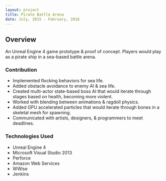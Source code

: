 ```yaml
---
layout: project
title: Pirate Battle Arena
date: July, 2015 - February, 2016
---
```


## Overview
An Unreal Engine 4 game prototype & proof of concept. Players would play as a pirate ship in a sea-based battle arena.

### Contribution
* Implemented flocking behaviors for sea life.
* Added obstacle avoidance to enemy AI & sea life.
* Created multi-actor state-based boss AI that would iterate through stages based on health, becoming more violent.
* Worked with blending between animations & ragdoll physics.
* Added GPU accelerated particles that would iterate through bones in a skeletal mesh for spawning.
* Communicated with artists, designers, & programmers to meet deadlines.

### Technologies Used
* Unreal Engine 4
* Microsoft Visual Studio 2013
* Perforce
* Amazon Web Services
* WWise
* Jenkins
